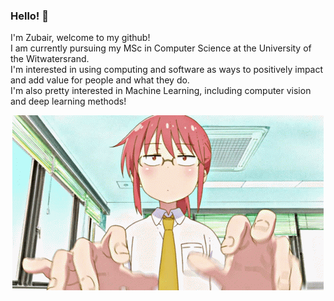 ### Hello! 👋
I'm Zubair, welcome to my github!  
I am currently pursuing my MSc in Computer Science at the University of the Witwatersrand.    
I'm interested in using computing and software as ways to positively impact and add value for people and what they do.  
I'm also pretty interested in Machine Learning, including computer vision and deep learning methods!  


<!--
**SsjZabster/SsjZabster** is a ✨ _special_ ✨ repository because its `README.md` (this file) appears on your GitHub profile.

Here are some ideas to get you started:

- 🔭 I’m currently working on ...
- 🌱 I’m currently learning ...
- 👯 I’m looking to collaborate on ...
- 🤔 I’m looking for help with ...
- 💬 Ask me about ...
- 📫 How to reach me: ...
- 😄 Pronouns: ...
- ⚡ Fun fact: ...
-->
<p align="center">
  <img src="https://github.com/SsjZabster/SsjZabster/blob/main/kobayashi-san-chi-no-maid-dragon-anime.gif?raw=true" alt="Sublime's custom image"/>
</p>
<!-- ![Image](https://github.com/SsjZabster/SsjZabster/blob/main/kobayashi-san-chi-no-maid-dragon-anime.gif) -->
<!-- ![Image](https://github.com/SsjZabster/SsjZabster/blob/main/imgbin.png) -->
